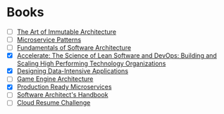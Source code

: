# Books

- [ ] [The Art of Immutable Architecture](https://www.amazon.com/Art-Immutable-Architecture-Management-Distributed/dp/1484259548)
- [ ] [Microservice Patterns](https://www.amazon.com/Microservices-Patterns-examples-Chris-Richardson/dp/1617294543?dchild=1&keywords=microservice+patterns&qid=1616452993&sr=8-1-spons&psc=1&spLa=ZW5jcnlwdGVkUXVhbGlmaWVyPUFVWDNGNVlEU1pXWFAmZW5jcnlwdGVkSWQ9QTAyNTM0NTExTDRFWU5ZUUZFOEwwJmVuY3J5cHRlZEFkSWQ9QTA3OTY4MzUxNEM0WU5URFo5RVM3JndpZGdldE5hbWU9c3BfYXRmJmFjdGlvbj1jbGlja1JlZGlyZWN0JmRvTm90TG9nQ2xpY2s9dHJ1ZQ%3D%3D&linkCode=sl1&tag=6figuredev-20&linkId=dd436ec87272f6e321a9dd6ad99800d0&language=en_US&ref_=as_li_ss_tl)
- [ ] [Fundamentals of Software Architecture](https://www.amazon.com/Fundamentals-Software-Architecture-Comprehensive-Characteristics/dp/1492043451?dchild=1&keywords=architectural+patterns&qid=1616452978&sr=8-9&linkCode=sl1&tag=6figuredev-20&linkId=0698f094a01531f9697a71b8c5791000&language=en_US&ref_=as_li_ss_tl)
- [x] [Accelerate: The Science of Lean Software and DevOps: Building and Scaling High Performing Technology Organizations](https://www.amazon.com/Accelerate-Software-Performing-Technology-Organizations/dp/1942788339)
- [x] [Designing Data-Intensive Applications](https://www.amazon.com/Designing-Data-Intensive-Applications-Reliable-Maintainable/dp/1449373321/ref=sr_1_2?dchild=1&gclid=Cj0KCQjw8vqGBhC_ARIsADMSd1AH9q87d-sd8huL074AN9sjvA_IomI8Yi3WOLAwY-lTY9ZaF4zmlOoaAoTTEALw_wcB&hvadid=410025640005&hvdev=c&hvlocphy=1015033&hvnetw=g&hvqmt=e&hvrand=17888568527168737903&hvtargid=kwd-79158584266&hydadcr=16437_11247279&keywords=designing+data+intensive+applications&qid=1625248438&sr=8-2)
- [ ] [Game Engine Architecture](https://www.amazon.com/dp/1138035459/?coliid=I3VAJPC3B2F1LZ&colid=39WMVCCT2Y8QM&psc=1&ref_=lv_ov_lig_dp_it)
- [x] [Production Ready Microservices](https://www.amazon.com/Production-Ready-Microservices-Susan-Fowler/dp/1491965975/ref=sr_1_3?dchild=1&keywords=production+ready+microservices&qid=1627325457&sr=8-3)
- [ ] [Software Architect's Handbook](https://www.amazon.com/Software-Architects-Handbook-implementing-architecture/dp/1788624068/ref=sr_1_1_sspa?dchild=1&keywords=software+architects+handbook&qid=1627325492&sr=8-1-spons&psc=1&spLa=ZW5jcnlwdGVkUXVhbGlmaWVyPUEyM09GSTFCNEpVRUFPJmVuY3J5cHRlZElkPUEwNjU1OTkyM1NaVk1XQkRBRklMMCZlbmNyeXB0ZWRBZElkPUEwMjYxMTg2N1hXQVJRUU00TFlJJndpZGdldE5hbWU9c3BfYXRmJmFjdGlvbj1jbGlja1JlZGlyZWN0JmRvTm90TG9nQ2xpY2s9dHJ1ZQ==)
- [ ] [Cloud Resume Challenge](https://cloudresumechallenge.dev/book/)

